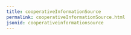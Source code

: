 ```yaml
---
title: cooperativeInformationSource
permalink: cooperativeInformationSource.html
jsonid: cooperativeinformationsource
---
```

